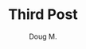 ---
title: Third Post
tags:
  - blog
  - astro
pubDate: 12-02-2024
layout: ../../layouts/Blog.astro
author: Doug M.
---